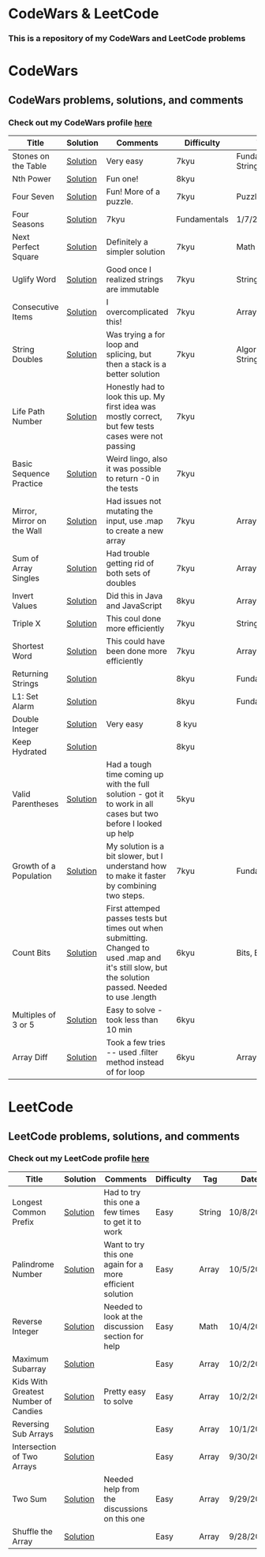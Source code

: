 # CodeWars & LeetCode
### This is a repository of my CodeWars and LeetCode problems 

# CodeWars
## CodeWars problems, solutions, and comments
### Check out my CodeWars profile [here](https://www.codewars.com/users/sarawarnock)

Title | Solution | Comments | Difficulty | Tag | Date
----------- | ------------ | ------------- | ---------- | --- | ----
Stones on the Table | [Solution](https://www.codewars.com/kata/5f70e4cce10f9e0001c8995a/solutions/javascript) | Very easy | 7kyu | Fundamentals, Strings | 1//11/2021
Nth Power | [Solution](https://www.codewars.com/kata/57d814e4950d8489720008db/solutions/javascript) | Fun one! | 8kyu | | 1/10/2021
Four Seven | [Solution](https://www.codewars.com/kata/5ff50f64c0afc50008861bf0/solutions/javascript) | Fun! More of a puzzle. | 7kyu | Puzzles | 1/8/2021
Four Seasons | [Solution](https://www.codewars.com/kata/5846174c5955406d02000b59/solutions/javascript) | 7kyu | Fundamentals | 1/7/2021
Next Perfect Square | [Solution](https://www.codewars.com/kata/599f403119afacf9f1000051) | Definitely a simpler solution | 7kyu | Math | 12/30/2020
Uglify Word | [Solution](https://www.codewars.com/kata/5ce6cf94cb83dc0020da1929/solutions/javascript) | Good once I realized strings are immutable | 7kyu | Strings | 11/13/2020
Consecutive Items | [Solution](https://www.codewars.com/kata/5f6d533e1475f30001e47514/solutions/javascript) | I overcomplicated this! | 7kyu | Arrays | 11/13/2020
String Doubles | [Solution](https://www.codewars.com/kata/5a145ab08ba9148dd6000094/solutions/javascript) | Was trying a for loop and splicing, but then a stack is a better solution | 7kyu | Algorithms, Strings | 11/12/2020
Life Path Number | [Solution](https://www.codewars.com/kata/5a1a76c8a7ad6aa26a0007a0/solutions/javascript) | Honestly had to look this up. My first idea was mostly correct, but few tests cases were not passing | 7kyu | | 11/11/2020
Basic Sequence Practice | [Solution](codewars.com/kata/5436f26c4e3d6c40e5000282/solutions/javascript) | Weird lingo, also it was possible to return -0 in the tests | 7kyu | | 10/31/2020
Mirror, Mirror on the Wall | [Solution](https://www.codewars.com/kata/5f55ecd770692e001484af7d/solutions/javascript) | Had issues not mutating the input, use .map to create a new array | 7kyu | Array | 10/29/2020
Sum of Array Singles | [Solution](https://www.codewars.com/kata/59f11118a5e129e591000134/solutions/javascript) | Had trouble getting rid of both sets of doubles | 7kyu | Array | 10/29/2020
Invert Values | [Solution](https://www.codewars.com/kata/5899dc03bc95b1bf1b0000ad/solutions/java) | Did this in Java and JavaScript | 8kyu | Array | 10/23/2020
Triple X | [Solution](https://www.codewars.com/kata/568dc69683322417eb00002c/solutions/javascript) | This coul done more efficiently | 7kyu | Strings, Loops | 10/23/2020
Shortest Word | [Solution](https://www.codewars.com/kata/57cebe1dc6fdc20c57000ac9/solutions/javascript) | This could have been done more efficiently | 7kyu | Arrays | 10/21/2020
Returning Strings | [Solution](https://www.codewars.com/kata/55a70521798b14d4750000a4) | | 8kyu | Fundamentals | 10/21/2020
L1: Set Alarm | [Solution](https://www.codewars.com/kata/568dcc3c7f12767a62000038) | | 8kyu | Fundamentals | 10/21/2020
Double Integer | [Solution](https://www.codewars.com/kata/53ee5429ba190077850011d4/solutions/javascript) | Very easy | 8 kyu | | 10/14/2020
Keep Hydrated | [Solution](https://www.codewars.com/kata/582cb0224e56e068d800003c) | | 8kyu | | 10/12/2020 
Valid Parentheses | [Solution](https://www.codewars.com/kata/reviews/52774a314c2333f0a700068b/groups/5f83aaf715176b0001c77b0a) | Had a tough time coming up with the full solution - got it to work in all cases but two before I looked up help | 5kyu | | 10/11/2020
Growth of a Population | [Solution](https://www.codewars.com/kata/563b662a59afc2b5120000c6/solutions/javascript) | My solution is a bit slower, but I understand how to make it faster by combining two steps. | 7kyu | Fundamentals | 10/11/2020
Count Bits | [Solution](https://www.codewars.com/kata/526571aae218b8ee490006f4/solutions/javascript) | First attemped passes tests but times out when submitting. Changed to used .map and it's still slow, but the solution passed. Needed to use .length | 6kyu | Bits, Binary | 10/11/2020
Multiples of 3 or 5  | [Solution](https://www.codewars.com/kata/514b92a657cdc65150000006/train/javascript) | Easy to solve - took less than 10 min | 6kyu | | 10/11/2020
Array Diff | [Solution](https://www.codewars.com/kata/523f5d21c841566fde000009/train/javascript) | Took a few tries -- used .filter method instead of for loop | 6kyu | Array | 10/11/2020


# LeetCode
## LeetCode problems, solutions, and comments
### Check out my LeetCode profile [here](https://leetcode.com/sarawarnock/)

Title | Solution | Comments | Difficulty | Tag | Date
----------- | ------------ | ------------- | ---------- | --- | ----
Longest Common Prefix | [Solution](https://leetcode.com/problems/longest-common-prefix/) | Had to try this one a few times to get it to work | Easy | String | 10/8/2020
Palindrome Number | [Solution](https://leetcode.com/problems/palindrome-number/) | Want to try this one again for a more efficient solution | Easy | Array | 10/5/2020
Reverse Integer | [Solution](https://leetcode.com/submissions/detail/404098990/) | Needed to look at the discussion section for help | Easy | Math | 10/4/2020
Maximum Subarray | [Solution](https://leetcode.com/submissions/detail/403330746/) | | Easy | Array | 10/2/2020
Kids With Greatest Number of Candies | [Solution](https://leetcode.com/submissions/detail/403185827/) | Pretty easy to solve | Easy | Array | 10/2/2020
Reversing Sub Arrays | [Solution](https://leetcode.com/submissions/detail/402833188/) | | Easy | Array | 10/1/2020
Intersection of Two Arrays | [Solution](https://leetcode.com/submissions/detail/402493818/) | | Easy | Array | 9/30/2020
Two Sum | [Solution](https://leetcode.com/submissions/detail/402484803/) | Needed help from the discussions on this one | Easy | Array | 9/29/2020
Shuffle the Array | [Solution](https://leetcode.com/submissions/detail/402407621/) | | Easy | Array | 9/28/2020